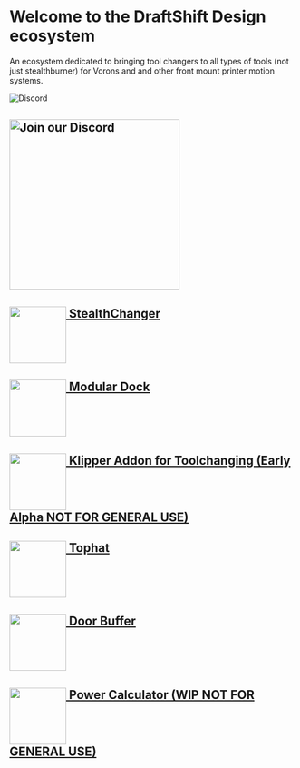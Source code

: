 # Welcome to the DraftShift Design ecosystem

An ecosystem dedicated to bringing tool changers to all types of tools (not just stealthburner) for Vorons and and other front mount printer motion systems.

![Discord](https://img.shields.io/discord/1226846451028725821)
## <a href="https://discord.gg/jJs73c6vSc" rel="For extra support join our Discord"><img src="https://github.com/DraftShift/Stealthchanger/blob/main/media/join-us-on-discord.png?raw=true" alt="Join our Discord" width="300"/></a>

## [<img src="../../../../StealthChanger/blob/main/media/Stealthchanger_logo.png?raw=true" height="100" align="top" /> StealthChanger](../../../../StealthChanger)

## [<img src="../../../../ModularDock/blob/main/media/images/ModularDock_logo.png?raw=true" height="100" align="top" /> Modular Dock](../../../../ModularDock)

## [<img src="../../../../klipper-toolchanger/blob/main/media/klipper_toolchanger_logo.png?raw=true" height="100" align="top" /> Klipper Addon for Toolchanging (Early Alpha NOT FOR GENERAL USE)](../../../../klipper-toolchanger)

## [<img src="../../../../Tophat/blob/main/Media/Tophat_logo.png?raw=true" height="100" align="top" /> Tophat](../../../../Tophat)

## [<img src="../../../../DoorBuffer/blob/main/Media/DoorBuffer_logo.png?raw=true" height="100" align="top" /> Door Buffer](../../../../DoorBuffer)

## [<img src="../../../../PowerCalc/blob/main/media/PowerCalc_logo.png?raw=true" height="100" align="top" /> Power Calculator (WIP NOT FOR GENERAL USE)](../../../../PowerCalc)
